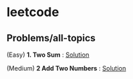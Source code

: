 # leetcode

## Problems/all-topics

<text x="0" y="15" fill="#389738">(Easy)</text> **1. Two Sum** : [Solution](https://github.com/FedericoBruzzone/leetcode/blob/main/leetcode/problems/all-topics/001_two_sum.py)

(Medium) **2 Add Two Numbers** : [Solution](https://github.com/FedericoBruzzone/leetcode/blob/main/leetcode/problems/all-topics/002_add_two_numbers.py)
